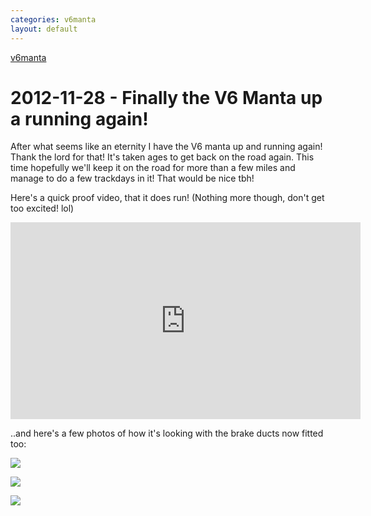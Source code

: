 ```yaml
---
categories: v6manta
layout: default
---
```


[v6manta](/v6manta)

# 2012-11-28 - Finally the V6 Manta up a running again!
After what seems like an eternity I have the V6 manta up and running again! Thank the lord for that! It's taken ages to get back on the road again. This time hopefully we'll keep it on the road for more than a few miles and manage to do a few trackdays in it! That would be nice tbh!

Here's a quick proof video, that it does run! (Nothing more though, don't get too excited! lol)

<iframe width="560" height="315" src="https://www.youtube.com/embed/XGCz6abg7Pk
" frameborder="0" allow="accelerometer; autoplay; encrypted-media; gyroscope; picture-in-picture" allowfullscreen></iframe>

..and here's a few photos of how it's looking with the brake ducts now fitted too:

![](/img/v6manta/2012/11/DSCF6028.jpg)



![](/img/v6manta/2012/11/DSCF6031.jpg)



![](/img/v6manta/2012/11/DSCF6032.jpg)
